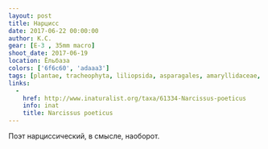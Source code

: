```yaml
---
layout: post
title: Нарцисс
date: 2017-06-22 00:00:00
author: К.С.
gear: [E-3 , 35mm macro]
shoot_date: 2017-06-19
location: Ёльбаза
colors: ['6f6c60', 'adaaa3']
tags: [plantae, tracheophyta, liliopsida, asparagales, amaryllidaceae, narcissus, narcissus poeticus]
links:
  -
    href: http://www.inaturalist.org/taxa/61334-Narcissus-poeticus
    info: inat
    title: Narcissus poeticus
---
```

Поэт нарциссический, в смысле, наоборот.
